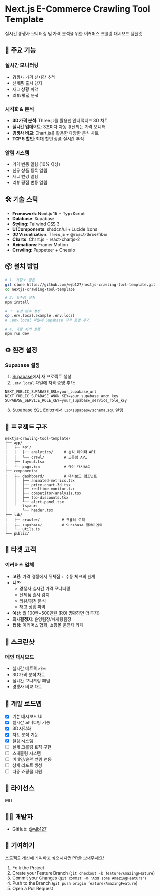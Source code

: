 # Next.js E-Commerce Crawling Tool Template

실시간 경쟁사 모니터링 및 가격 분석을 위한 이커머스 크롤링 대시보드 템플릿

## 🚀 주요 기능

### 실시간 모니터링
- 경쟁사 가격 실시간 추적
- 신제품 출시 감지
- 재고 상황 파악
- 리뷰/평점 분석

### 시각화 & 분석
- **3D 가격 분석**: Three.js를 활용한 인터랙티브 3D 차트
- **실시간 업데이트**: 3초마다 자동 갱신되는 가격 모니터
- **경쟁사 비교**: Chart.js를 활용한 다양한 분석 차트
- **TOP 5 할인**: 최대 할인 상품 실시간 추적

### 알림 시스템
- 가격 변동 알림 (10% 이상)
- 신규 상품 등록 알림
- 재고 변경 알림
- 리뷰 평점 변동 알림

## 🛠 기술 스택

- **Framework**: Next.js 15 + TypeScript
- **Database**: Supabase
- **Styling**: Tailwind CSS 3
- **UI Components**: shadcn/ui + Lucide Icons
- **3D Visualization**: Three.js + @react-three/fiber
- **Charts**: Chart.js + react-chartjs-2
- **Animations**: Framer Motion
- **Crawling**: Puppeteer + Cheerio

## 📦 설치 방법

```bash
# 1. 저장소 클론
git clone https://github.com/wjb127/nextjs-crawling-tool-template.git
cd nextjs-crawling-tool-template

# 2. 의존성 설치
npm install

# 3. 환경 변수 설정
cp .env.local.example .env.local
# .env.local 파일에 Supabase 자격 증명 추가

# 4. 개발 서버 실행
npm run dev
```

## ⚙️ 환경 설정

### Supabase 설정

1. [Supabase](https://supabase.com)에서 새 프로젝트 생성
2. `.env.local` 파일에 자격 증명 추가:

```env
NEXT_PUBLIC_SUPABASE_URL=your_supabase_url
NEXT_PUBLIC_SUPABASE_ANON_KEY=your_supabase_anon_key
SUPABASE_SERVICE_ROLE_KEY=your_supabase_service_role_key
```

3. Supabase SQL Editor에서 `lib/supabase/schema.sql` 실행

## 📁 프로젝트 구조

```
nextjs-crawling-tool-template/
├── app/
│   ├── api/
│   │   ├── analytics/     # 분석 데이터 API
│   │   └── crawl/         # 크롤링 API
│   ├── layout.tsx
│   └── page.tsx           # 메인 대시보드
├── components/
│   ├── dashboard/         # 대시보드 컴포넌트
│   │   ├── animated-metrics.tsx
│   │   ├── price-chart-3d.tsx
│   │   ├── realtime-monitor.tsx
│   │   ├── competitor-analysis.tsx
│   │   ├── top-discounts.tsx
│   │   └── alert-panel.tsx
│   └── layout/
│       └── header.tsx
├── lib/
│   ├── crawler/          # 크롤러 로직
│   ├── supabase/         # Supabase 클라이언트
│   └── utils.ts
└── public/
```

## 🎯 타겟 고객

### 이커머스 업체
- **고민**: 가격 경쟁에서 뒤처짐 + 수동 체크의 한계
- **니즈**: 
  - 경쟁사 실시간 가격 모니터링
  - 신제품 출시 감지
  - 리뷰/평점 분석
  - 재고 상황 파악
- **예산**: 월 100만~500만원 (ROI 명확하면 더 투자)
- **의사결정자**: 운영팀장/마케팅팀장
- **접점**: 이커머스 협회, 쇼핑몰 운영자 카페

## 📱 스크린샷

### 메인 대시보드
- 실시간 메트릭 카드
- 3D 가격 분석 차트
- 실시간 모니터링 패널
- 경쟁사 비교 차트

## 🚧 개발 로드맵

- [x] 기본 대시보드 UI
- [x] 실시간 모니터링 기능
- [x] 3D 시각화
- [x] 차트 분석 기능
- [x] 알림 시스템
- [ ] 실제 크롤링 로직 구현
- [ ] 스케줄링 시스템
- [ ] 이메일/슬랙 알림 연동
- [ ] 상세 리포트 생성
- [ ] 다중 쇼핑몰 지원

## 📄 라이선스

MIT

## 👨‍💻 개발자

- GitHub: [@wjb127](https://github.com/wjb127)

## 🤝 기여하기

프로젝트 개선에 기여하고 싶으시다면 PR을 보내주세요!

1. Fork the Project
2. Create your Feature Branch (`git checkout -b feature/AmazingFeature`)
3. Commit your Changes (`git commit -m 'Add some AmazingFeature'`)
4. Push to the Branch (`git push origin feature/AmazingFeature`)
5. Open a Pull Request
